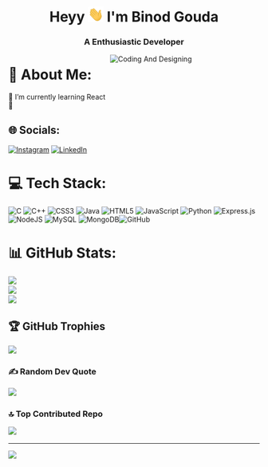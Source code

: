 <h1 align="center">Heyy <img src="https://github.com/ABSphreak/ABSphreak/blob/master/gifs/Hi.gif" height="30px"> I'm Binod Gouda</h1>
<h3 align="center">A Enthusiastic Developer </h3>
<img align="right" alt="Coding And Designing" width="300" src="https://img.freepik.com/free-vector/man-working-laptop-with-coffee-stationary-cartoon-vector-illustration_138676-2206.jpg?w=740&t=st=1717757813~exp=1717758413~hmac=ce699d8a476c7fd65539bfa6f46a066b7a3d1585d8a6474e9785e4d4457275f0">

# 💫 About Me:
🌱 I’m currently learning React<br>💬
## 🌐 Socials:
[![Instagram](https://img.shields.io/badge/Instagram-%23E4405F.svg?logo=Instagram&logoColor=white)](https://instagram.com/@goudabinod_02) [![LinkedIn](https://img.shields.io/badge/LinkedIn-%230077B5.svg?logo=linkedin&logoColor=white)](https://linkedin.com/in/@goudabinod)

# 💻 Tech Stack:
![C](https://img.shields.io/badge/c-%2300599C.svg?style=for-the-badge&logo=c&logoColor=white) ![C++](https://img.shields.io/badge/c++-%2300599C.svg?style=for-the-badge&logo=c%2B%2B&logoColor=white) ![CSS3](https://img.shields.io/badge/css3-%231572B6.svg?style=for-the-badge&logo=css3&logoColor=white) ![Java](https://img.shields.io/badge/java-%23ED8B00.svg?style=for-the-badge&logo=openjdk&logoColor=white) ![HTML5](https://img.shields.io/badge/html5-%23E34F26.svg?style=for-the-badge&logo=html5&logoColor=white) ![JavaScript](https://img.shields.io/badge/javascript-%23323330.svg?style=for-the-badge&logo=javascript&logoColor=%23F7DF1E) ![Python](https://img.shields.io/badge/python-3670A0?style=for-the-badge&logo=python&logoColor=ffdd54) ![Express.js](https://img.shields.io/badge/express.js-%23404d59.svg?style=for-the-badge&logo=express&logoColor=%2361DAFB) ![NodeJS](https://img.shields.io/badge/node.js-6DA55F?style=for-the-badge&logo=node.js&logoColor=white) ![MySQL](https://img.shields.io/badge/mysql-4479A1.svg?style=for-the-badge&logo=mysql&logoColor=white) ![MongoDB](https://img.shields.io/badge/MongoDB-%234ea94b.svg?style=for-the-badge&logo=mongodb&logoColor=white)![GitHub](https://img.shields.io/badge/github-%23121011.svg?style=for-the-badge&logo=github&logoColor=white)
# 📊 GitHub Stats:
![](https://github-readme-stats.vercel.app/api?username=BinodGouda&theme=github_dark&hide_border=false&include_all_commits=false&count_private=false)<br/>
![](https://github-readme-streak-stats.herokuapp.com/?user=BinodGouda&theme=github_dark&hide_border=false)<br/>
![](https://github-readme-stats.vercel.app/api/top-langs/?username=BinodGouda&theme=github_dark&hide_border=false&include_all_commits=false&count_private=false&layout=compact)

## 🏆 GitHub Trophies
![](https://github-profile-trophy.vercel.app/?username=BinodGouda&theme=github_dark&no-frame=false&no-bg=false&margin-w=4)

### ✍️ Random Dev Quote
![](https://quotes-github-readme.vercel.app/api?type=horizontal&theme=tokyonight)

### 🔝 Top Contributed Repo
![](https://github-contributor-stats.vercel.app/api?username=BinodGouda&limit=5&theme=github_dark&combine_all_yearly_contributions=true)

---
[![](https://visitcount.itsvg.in/api?id=BinodGouda&icon=0&color=0)](https://visitcount.itsvg.in)
